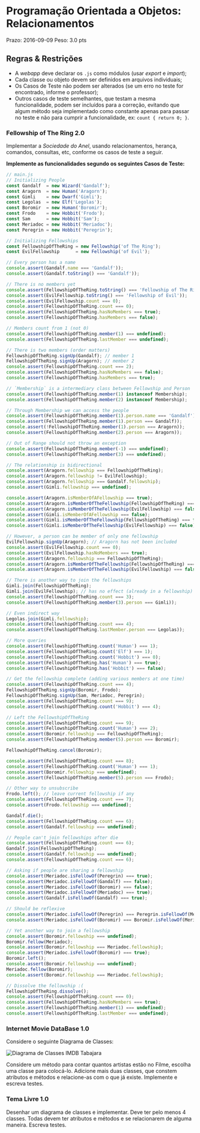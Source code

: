 # Programação Orientada a Objetos: Relacionamentos

Prazo: 2016-09-09 Peso: 3.0 pts

## Regras & Restrições

- A _webapp_ deve declarar os `.js` como módulos (usar _export_ e _import_);
- Cada classe ou objeto devem ser definidos em arquivos individuais;
- Os Casos de Teste não podem ser alterados (se um erro no teste for encontrado, informe o professor);
- Outros casos de teste semelhantes, que testam a mesma funcionalidade, podem ser incluídos para a correção, evitando que algum método seja implementado como constante apenas para passar no teste e não para cumprir a funcionalidade, ex: `count { return 0; }`.

### Fellowship of The Ring 2.0

Implementar a _Sociedade do Anel_, usando relacionamentos, herança, comandos, consultas, etc, conforme os casos de teste a seguir. 

**Implemente as funcionalidades segundo os seguintes Casos de Teste:**

```javascript
// main.js
// Initializing People
const Gandalf  = new Wizard('Gandalf');
const Aragorn  = new Human('Aragorn');
const Gimli    = new Dwarf('Gimli');
const Legolas  = new Elf('Legolas');
const Boromir  = new Human('Boromir');
const Frodo    = new Hobbit('Frodo');
const Sam      = new Hobbit('Sam');
const Meriadoc = new Hobbit('Meriadoc');
const Peregrin = new Hobbit('Peregrin');

// Initializing Fellowships
const FellowshipOfTheRing = new Fellowship('of The Ring');
const EvilFellowship      = new Fellowship('of Evil');

// Every person has a name
console.assert(Gandalf.name === 'Gandalf'));
console.assert(Gandalf.toString() === 'Gandalf'));

// There is no members yet
console.assert(FellowshipOfTheRing.toString() === 'Fellowship of The Ring'));
console.assert(EvilFellowship.toString() === 'Fellowship of Evil'));
console.assert(EvilFellowship.count === 0);
console.assert(FellowshipOfTheRing.count === 0);
console.assert(FellowshipOfTheRing.hasNoMembers === true);
console.assert(FellowshipOfTheRing.hasMembers === false);

// Members count from 1 (not 0)
console.assert(FellowshipOfTheRing.member(1) === undefined);
console.assert(FellowshipOfTheRing.lastMember === undefined);

// There is two members (order matters)
FellowshipOfTheRing.signUp(Gandalf); // member 1
FellowshipOfTheRing.signUp(Aragorn); // member 2
console.assert(FellowshipOfTheRing.count === 2);
console.assert(FellowshipOfTheRing.hasNoMembers === false);
console.assert(FellowshipOfTheRing.hasMembers === true);

// `Membership` is a intermediary class between Fellowship and Person
console.assert(FellowshipOfTheRing.member(1) instanceof Membership);
console.assert(FellowshipOfTheRing.member(2) instanceof Membership);

// Through Membership we can access the people
console.assert(FellowshipOfTheRing.member(1).person.name === 'Gandalf'));
console.assert(FellowshipOfTheRing.member(1).person === Gandalf));
console.assert(!FellowshipOfTheRing.member(1).person === Aragorn));
console.assert(FellowshipOfTheRing.member(2).person === Aragorn));

// Out of Range should not throw an exception
console.assert(FellowshipOfTheRing.member(-1) === undefined);
console.assert(FellowshipOfTheRing.member(3) === undefined);

// The relationship is bidirectional
console.assert(Aragorn.fellowship === FellowshipOfTheRing);
console.assert(Aragorn.fellowship != EvilFellowship);
console.assert(Aragorn.fellowship === Gandalf.fellowship);
console.assert(Gimli.fellowship === undefined);

console.assert(Aragorn.isMemberOfAFellowship === true);
console.assert(Aragorn.isMemberOfTheFellowship(FellowshipOfTheRing) === true);
console.assert(Aragorn.isMemberOfTheFellowship(EvilFellowship) === false);
console.assert(Gimli.isMemberOfAFellowship === false);
console.assert(Gimli.isMemberOfTheFellowship(FellowshipOfTheRing) === false);
console.assert(Gimli.isMemberOfTheFellowship(EvilFellowship) === false);

// However, a person can be member of only one fellowship
EvilFellowship.signUp(Aragorn); // Aragorn has not been included
console.assert(EvilFellowship.count === 0);
console.assert(EvilFellowship.hasNoMembers === true);
console.assert(Aragorn.fellowship === FellowshipOfTheRing);
console.assert(Aragorn.isMemberOfTheFellowship(FellowshipOfTheRing) === true);
console.assert(Aragorn.isMemberOfTheFellowship(EvilFellowship) === false);

// There is another way to join the fellowships
Gimli.join(FellowshipOfTheRing);
Gimli.join(EvilFellowship); // has no effect (already in a fellowship)
console.assert(FellowshipOfTheRing.count === 3);
console.assert(FellowshipOfTheRing.member(3).person === Gimli));

// Even indirect way
Legolas.join(Gimli.fellowship);
console.assert(FellowshipOfTheRing.count === 4);
console.assert(FellowshipOfTheRing.lastMember.person === Legolas));

// More queries
console.assert(FellowshipOfTheRing.count('Human') === 1);
console.assert(FellowshipOfTheRing.count('Elf') === 1);
console.assert(FellowshipOfTheRing.count('Hobbit') === 0);
console.assert(FellowshipOfTheRing.has('Human') === true);
console.assert(FellowshipOfTheRing.has('Hobbit') === false);

// Get the fellowship complete (adding various members at one time)
console.assert(FellowshipOfTheRing.count === 4);
FellowshipOfTheRing.signUp(Boromir, Frodo);
FellowshipOfTheRing.signUp(Sam, Meriadoc, Peregrin);
console.assert(FellowshipOfTheRing.count === 9);
console.assert(FellowshipOfTheRing.count('Hobbit') === 4);

// Left the FellowshipOfTheRing
console.assert(FellowshipOfTheRing.count === 9);
console.assert(FellowshipOfTheRing.count('Human') === 2);
console.assert(Boromir.fellowship === FellowshipOfTheRing);
console.assert(FellowshipOfTheRing.member(5).person === Boromir);

FellowshipOfTheRing.cancel(Boromir);

console.assert(FellowshipOfTheRing.count === 8);
console.assert(FellowshipOfTheRing.count('Human') === 1);
console.assert(Boromir.fellowship === undefined);
console.assert(FellowshipOfTheRing.member(5).person === Frodo);

// Other way to unsubscribe
Frodo.left(); // leave current fellowship if any
console.assert(FellowshipOfTheRing.count === 7);
console.assert(Frodo.fellowship === undefined);

Gandalf.die();
console.assert(FellowshipOfTheRing.count === 6);
console.assert(Gandalf.fellowship === undefined);

// People can't join fellowships after die
console.assert(FellowshipOfTheRing.count === 6);
Gandalf.join(FellowshipOfTheRing);
console.assert(Gandalf.fellowship === undefined);
console.assert(FellowshipOfTheRing.count === 6);

// Asking if people are sharing a fellowship
console.assert(Meriadoc.isFellowOf(Peregrin) === true);
console.assert(Meriadoc.isFellowOf(Gandalf) === false);
console.assert(Meriadoc.isFellowOf(Boromir) === false);
console.assert(Meriadoc.isFellowOf(Meriadoc) === true);
console.assert(Gandalf.isFellowOf(Gandalf) === true);

// Should be reflexive
console.assert(Meriadoc.isFellowOf(Peregrin) === Peregrin.isFellowOf(Meriadoc));
console.assert(Meriadoc.isFellowOf(Boromir) === Boromir.isFellowOf(Meriadoc));

// Yet another way to join a fellowship
console.assert(Boromir.fellowship === undefined);
Boromir.fellow(Meriadoc);
console.assert(Boromir.fellowship === Meriadoc.fellowship);
console.assert(Meriadoc.isFellowOf(Boromir) === true);
Boromir.left();
console.assert(Boromir.fellowship === undefined);
Meriadoc.fellow(Boromir);
console.assert(Boromir.fellowship === Meriadoc.fellowship);

// Dissolve the fellowship :(
FellowshipOfTheRing.dissolve();
console.assert(FellowshipOfTheRing.count === 0);
console.assert(FellowshipOfTheRing.hasNoMembers === true);
console.assert(FellowshipOfTheRing.member(1) === undefined);
console.assert(FellowshipOfTheRing.lastMember === undefined);
```


### Internet Movie DataBase 1.0

Considere o seguinte Diagrama de Classes:

![Diagrama de Classes IMDB Tabajara](https://raw.githubusercontent.com/dbo-2018/ava-02-objetos-relacionamentos/master/diagrama.jpg)

Considere um método para contar quantos artistas estão no Filme, escolha uma classe para colocá-lo. Adicione mais duas classes, que constem atributos e métodos e relacione-as com o que já existe. Implemente e escreva testes.


### Tema Livre 1.0

Desenhar um diagrama de classes e implementar. Deve ter pelo menos 4 classes. Todas devem ter atributos e métodos e se relacionarem de alguma maneira. Escreva testes. 